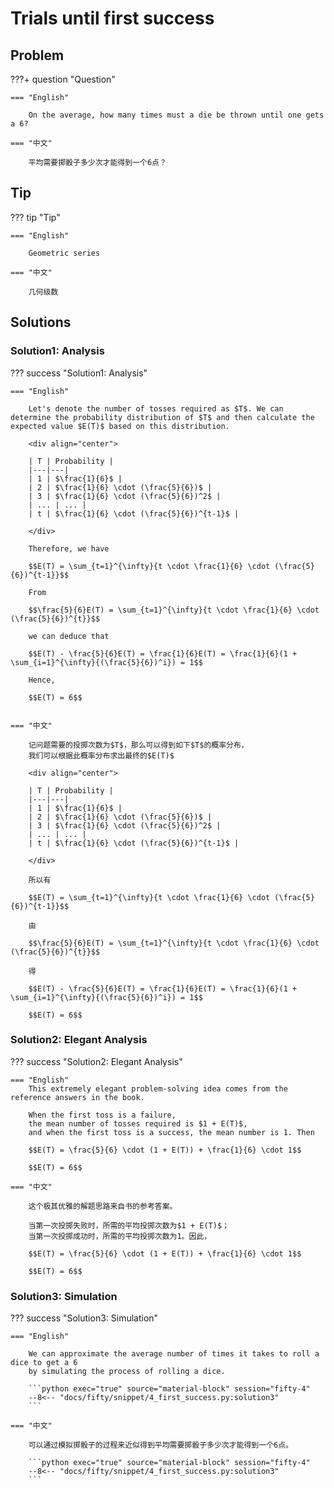 # Trials until first success

## Problem

???+ question "Question"

    === "English"

        On the average, how many times must a die be thrown until one gets a 6?

    === "中文"

        平均需要掷骰子多少次才能得到一个6点？


## Tip

??? tip "Tip"

    === "English"

        Geometric series

    === "中文"

        几何级数


## Solutions

### Solution1: Analysis

??? success "Solution1: Analysis"

    === "English"

        Let's denote the number of tosses required as $T$. We can determine the probability distribution of $T$ and then calculate the expected value $E(T)$ based on this distribution.

        <div align="center">

        | T | Probability |
        |---|---|
        | 1 | $\frac{1}{6}$ |
        | 2 | $\frac{1}{6} \cdot (\frac{5}{6})$ |
        | 3 | $\frac{1}{6} \cdot (\frac{5}{6})^2$ |
        | ... | ... |
        | t | $\frac{1}{6} \cdot (\frac{5}{6})^{t-1}$ |

        </div>

        Therefore, we have

        $$E(T) = \sum_{t=1}^{\infty}{t \cdot \frac{1}{6} \cdot (\frac{5}{6})^{t-1}}$$

        From

        $$\frac{5}{6}E(T) = \sum_{t=1}^{\infty}{t \cdot \frac{1}{6} \cdot (\frac{5}{6})^{t}}$$

        we can deduce that

        $$E(T) - \frac{5}{6}E(T) = \frac{1}{6}E(T) = \frac{1}{6}(1 + \sum_{i=1}^{\infty}{(\frac{5}{6})^i}) = 1$$

        Hence,

        $$E(T) = 6$$


    === "中文"

        记问题需要的投掷次数为$T$，那么可以得到如下$T$的概率分布，
        我们可以根据此概率分布求出最终的$E(T)$

        <div align="center">

        | T | Probability |
        |---|---|
        | 1 | $\frac{1}{6}$ |
        | 2 | $\frac{1}{6} \cdot (\frac{5}{6})$ |
        | 3 | $\frac{1}{6} \cdot (\frac{5}{6})^2$ |
        | ... | ... |
        | t | $\frac{1}{6} \cdot (\frac{5}{6})^{t-1}$ |

        </div>

        所以有

        $$E(T) = \sum_{t=1}^{\infty}{t \cdot \frac{1}{6} \cdot (\frac{5}{6})^{t-1}}$$

        由

        $$\frac{5}{6}E(T) = \sum_{t=1}^{\infty}{t \cdot \frac{1}{6} \cdot (\frac{5}{6})^{t}}$$

        得

        $$E(T) - \frac{5}{6}E(T) = \frac{1}{6}E(T) = \frac{1}{6}(1 + \sum_{i=1}^{\infty}{(\frac{5}{6})^i}) = 1$$

        $$E(T) = 6$$


### Solution2: Elegant Analysis

??? success "Solution2: Elegant Analysis"

    === "English"
        This extremely elegant problem-solving idea comes from the reference answers in the book.

        When the first toss is a failure,
        the mean number of tosses required is $1 + E(T)$,
        and when the first toss is a success, the mean number is 1. Then

        $$E(T) = \frac{5}{6} \cdot (1 + E(T)) + \frac{1}{6} \cdot 1$$

        $$E(T) = 6$$

    === "中文"

        这个极其优雅的解题思路来自书的参考答案。

        当第一次投掷失败时，所需的平均投掷次数为$1 + E(T)$；
        当第一次投掷成功时，所需的平均投掷次数为1。因此，

        $$E(T) = \frac{5}{6} \cdot (1 + E(T)) + \frac{1}{6} \cdot 1$$

        $$E(T) = 6$$


### Solution3: Simulation

??? success "Solution3: Simulation"

    === "English"

        We can approximate the average number of times it takes to roll a dice to get a 6
        by simulating the process of rolling a dice.

        ```python exec="true" source="material-block" session="fifty-4"
        --8<-- "docs/fifty/snippet/4_first_success.py:solution3"
        ```

    === "中文"

        可以通过模拟掷骰子的过程来近似得到平均需要掷骰子多少次才能得到一个6点。

        ```python exec="true" source="material-block" session="fifty-4"
        --8<-- "docs/fifty/snippet/4_first_success.py:solution3"
        ```
